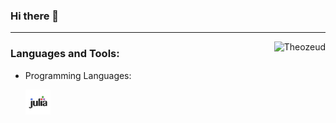 ### Hi there 👋

---
<img align="right" src="https://github-readme-stats.vercel.app/api?username=Theozeud&show_icons=true&theme=white&locale=en&hide_border=true&include_all_commits=true&count_private=true" alt="Theozeud" />

<h3 align="left">Languages and Tools:</h3>

- Programming Languages:
    <p align="left">
        <a href="https://julialang.org/" target="_blank" rel="noreferrer"> <img src="Assets/julia.svg" alt="Julia" width="40" height="40"/> </a>

<!--
**Theozeud/Theozeud** is a ✨ _special_ ✨ repository because its `README.md` (this file) appears on your GitHub profile.

Here are some ideas to get you started:

- 🔭 I’m currently working on ...
- 🌱 I’m currently learning ...
- 👯 I’m looking to collaborate on ...
- 🤔 I’m looking for help with ...
- 💬 Ask me about ...
- 📫 How to reach me: ...
- 😄 Pronouns: ...
- ⚡ Fun fact: ...
-->
